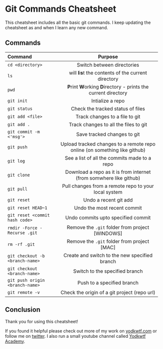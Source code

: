 # Git Commands Cheatsheet

This cheatsheet includes all the basic git commands. I keep updating the cheatsheet as and when I learn any new command.

## Commands

| Command                         |                                  Purpose                                  |
| :------------------------------ | :-----------------------------------------------------------------------: |
| `cd <directory>`                |                        Switch between directories                         |
| `ls`                            |          will **l**i**s**t the contents of the current directory          |
| `pwd`                           |    **P**rint **W**orking **D**irectory - prints the current directory     |
| `git init`                      |                             Intialize a repo                              |
| `git status`                    |                     Check the tracked status of files                     |
| `git add <file>`                |                      Track changes to a file to git                       |
| `git add .`                     |                   Track changes to all the files to git                   |
| `git commit -m <'msg'>`         |                        Save tracked changes to git                        |
| `git push`                      | Upload tracked changes to a remote repo online (on something like github) |
| `git log`                       |               See a list of all the commits made to a repo                |
| `git clone`                     |    Download a repo as it is from internet (from somwhere like github)     |
| `git pull`                      |           Pull changes from a remote repo to your local system            |
| `git reset`                     |                           Undo a recent git add                           |
| `git reset HEAD~1`              |                        Undo the most recent commit                        |
| `git reset <commit hash code>`  |                    Undo commits upto specified commit                     |
| `rmdir -Force -Recurse .git`    |              Remove the `.git` folder from project [WINDOWS]              |
| `rm -rf .git`                   |                Remove the `.git` folder from project [MAC]                |
| `git checkout -b <branch-name>` |               Create and switch to the new specified branch               |
| `git checkout <branch-name>`    |                      Switch to the specified branch                       |
| `git push origin <branch-name>` |                        Push to a specified branch                         |
| `git remote -v`                 |               Check the origin of a git project (repo url)                |

## Conclusion

Thank you for using this cheatsheet!

If you found it helpful please check out more of my work on [yodkwtf.com](https://yodkwtf.com) or follow me on [twitter](https://twitter.com/yodkwtf).
I also run a small youtube channel called [Yodkwtf Academy](https://youtube.com/yodkwtf).
